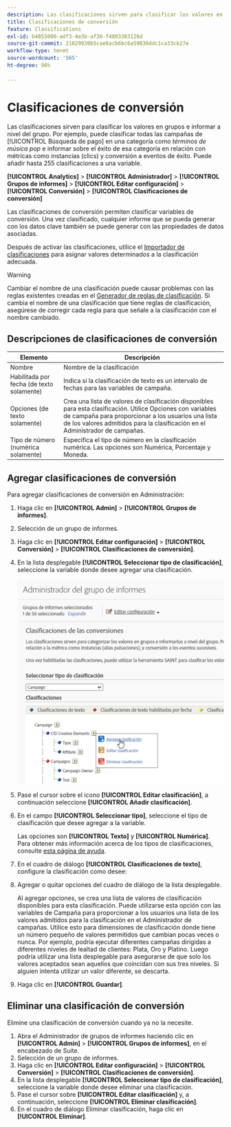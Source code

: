 ```yaml
---
description: Las clasificaciones sirven para clasificar los valores en grupos e informar a nivel del grupo. Por ejemplo, puede clasificar todas las campañas de búsqueda pagada en una categoría como términos de música pop e informar sobre el éxito de esa categoría en relación a métricas como Instancias (pulsaciones) y la conversión a eventos de éxito.
title: Clasificaciones de conversión
feature: Classifications
exl-id: b4855000-adf3-4e3b-af36-f4803383126d
source-git-commit: 21029930b5cae6acb6bc6a59836ddc1ca33cb27e
workflow-type: tm+mt
source-wordcount: '565'
ht-degree: 96%

---
```


# Clasificaciones de conversión

Las clasificaciones sirven para clasificar los valores en grupos e informar a nivel del grupo. Por ejemplo, puede clasificar todas las campañas de [!UICONTROL Búsqueda de pago] en una categoría como *términos de música pop* e informar sobre el éxito de esa categoría en relación con métricas como instancias (clics) y conversión a eventos de éxito. Puede añadir hasta 255 clasificaciones a una variable.

**[!UICONTROL Analytics]** > **[!UICONTROL Administrador]** > **[!UICONTROL Grupos de informes]** > **[!UICONTROL Editar configuración]** > **[!UICONTROL Conversión]** > **[!UICONTROL Clasificaciones de conversión]**

Las clasificaciones de conversión permiten clasificar variables de conversión. Una vez clasificado, cualquier informe que se pueda generar con los datos clave también se puede generar con las propiedades de datos asociadas.

Después de activar las clasificaciones, utilice el [Importador de clasificaciones](/help/components/classifications/importer/c-working-with-saint.md) para asignar valores determinados a la clasificación adecuada.

>[!WARNING]
>
>Cambiar el nombre de una clasificación puede causar problemas con las reglas existentes creadas en el [Generador de reglas de clasificación](/help/components/classifications/crb/classification-rule-builder.md). Si cambia el nombre de una clasificación que tiene reglas de clasificación, asegúrese de corregir cada regla para que señale a la clasificación con el nombre cambiado.

## Descripciones de clasificaciones de conversión

| Elemento | Descripción |
| --- | --- |
| Nombre | Nombre de la clasificación |
| Habilitada por fecha (de texto solamente) | Indica si la clasificación de texto es un intervalo de fechas para las variables de campaña. |
| Opciones (de texto solamente) | Crea una lista de valores de clasificación disponibles para esta clasificación. Utilice Opciones con variables de campaña para proporcionar a los usuarios una lista de los valores admitidos para la clasificación en el Administrador de campañas. |
| Tipo de número (numérica solamente) | Especifica el tipo de número en la clasificación numérica. Las opciones son Numérica, Porcentaje y Moneda. |

## Agregar clasificaciones de conversión

Para agregar clasificaciones de conversión en Administración:

1. Haga clic en **[!UICONTROL Admin]** > **[!UICONTROL Grupos de informes]**.
1. Selección de un grupo de informes.
1. Haga clic en **[!UICONTROL Editar configuración]** > **[!UICONTROL Conversión]** > **[!UICONTROL Clasificaciones de conversión]**.
1. En la lista desplegable **[!UICONTROL Seleccionar tipo de clasificación]**, seleccione la variable donde desee agregar una clasificación.

   ![Información sobre los pasos](/help/admin/admin/assets/sub_class_create.png)

1. Pase el cursor sobre el icono **[!UICONTROL Editar clasificación]**, a continuación seleccione **[!UICONTROL Añadir clasificación]**.
1. En el campo **[!UICONTROL Seleccionar tipo]**, seleccione el tipo de clasificación que desee agregar a la variable.

   Las opciones son **[!UICONTROL Texto]** y **[!UICONTROL Numérica]**. Para obtener más información acerca de los tipos de clasificaciones, consulte [esta página de ayuda](/help/components/classifications/c-classifications.md).
1. En el cuadro de diálogo **[!UICONTROL Clasificaciones de texto]**, configure la clasificación como desee:

1. Agregar o quitar opciones del cuadro de diálogo de la lista desplegable.

   Al agregar opciones, se crea una lista de valores de clasificación disponibles para esta clasificación. Puede utilizarse esta opción con las variables de Campaña para proporcionar a los usuarios una lista de los valores admitidos para la clasificación en el Administrador de campañas. Utilice esto para dimensiones de clasificación donde tiene un número pequeño de valores permitidos que cambian pocas veces o nunca. Por ejemplo, podría ejecutar diferentes campañas dirigidas a diferentes niveles de lealtad de clientes: Plata, Oro y Platino. Luego podría utilizar una lista desplegable para asegurarse de que solo los valores aceptados sean aquellos que coincidan con sus tres niveles. Si alguien intenta utilizar un valor diferente, se descarta.

1. Haga clic en **[!UICONTROL Guardar]**.

## Eliminar una clasificación de conversión

Elimine una clasificación de conversión cuando ya no la necesite.

1. Abra el Administrador de grupos de informes haciendo clic en **[!UICONTROL Admin]** > **[!UICONTROL Grupos de informes]**, en el encabezado de Suite.
1. Selección de un grupo de informes.
1. Haga clic en **[!UICONTROL Editar configuración]** > **[!UICONTROL Conversión]** > **[!UICONTROL Clasificaciones de conversión]**.
1. En la lista desplegable **[!UICONTROL Seleccionar tipo de clasificación]**, seleccione la variable donde desee eliminar una clasificación.
1. Pase el cursor sobre **[!UICONTROL Editar clasificación]** y, a continuación, seleccione **[!UICONTROL Eliminar clasificación]**.
1. En el cuadro de diálogo Eliminar clasificación, haga clic en **[!UICONTROL Eliminar]**.
